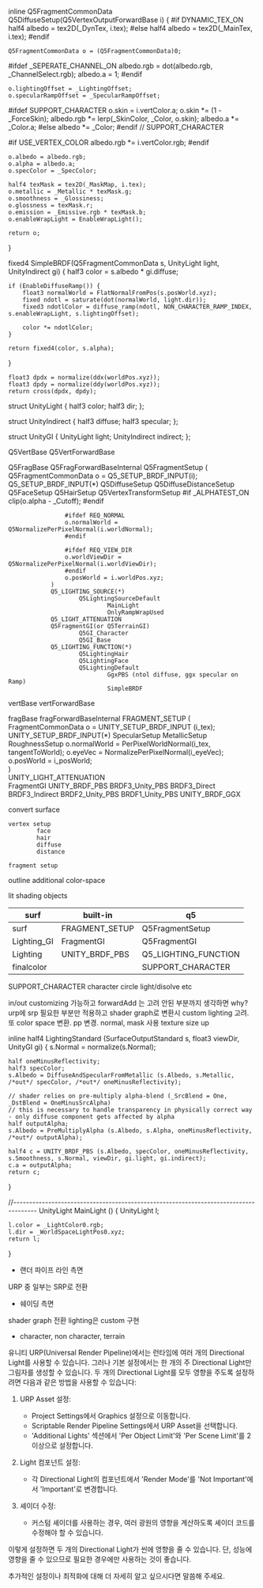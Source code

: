 inline Q5FragmentCommonData Q5DiffuseSetup(Q5VertexOutputForwardBase i)
{
#if DYNAMIC_TEX_ON
	half4 albedo = tex2D(_DynTex, i.tex);
#else
	half4 albedo = tex2D(_MainTex, i.tex);
#endif

	Q5FragmentCommonData o = (Q5FragmentCommonData)0;

#ifdef _SEPERATE_CHANNEL_ON
	albedo.rgb = dot(albedo.rgb, _ChannelSelect.rgb);
	albedo.a = 1;
#endif

	o.lightingOffset = _LightingOffset;
	o.specularRampOffset = _SpecularRampOffset;

#ifdef SUPPORT_CHARACTER
	o.skin = i.vertColor.a;
	o.skin *= (1 - _ForceSkin);
	albedo.rgb *= lerp(_SkinColor, _Color, o.skin);
	albedo.a *= _Color.a;
#else
	albedo *= _Color;
#endif // SUPPORT_CHARACTER

#if USE_VERTEX_COLOR
	albedo.rgb *= i.vertColor.rgb;
#endif

	o.albedo = albedo.rgb;
    o.alpha = albedo.a;
	o.specColor = _SpecColor;

	half4 texMask = tex2D(_MaskMap, i.tex);
	o.metallic = _Metallic * texMask.g;
	o.smoothness = _Glossiness;
	o.glossness = texMask.r;
	o.emission = _Emissive.rgb * texMask.b;
	o.enableWrapLight = EnableWrapLight();
	
	return o;
}

fixed4 SimpleBRDF(Q5FragmentCommonData s, UnityLight light, UnityIndirect gi)
{
	half3 color = s.albedo * gi.diffuse;

	if (EnableDiffuseRamp()) {
		float3 normalWorld = FlatNormalFromPos(s.posWorld.xyz);
		fixed ndotl = saturate(dot(normalWorld, light.dir));
		fixed3 ndotlColor = diffuse_ramp(ndotl, NON_CHARACTER_RAMP_INDEX, s.enableWrapLight, s.lightingOffset);
		
		color *= ndotlColor;
	}
		
	return fixed4(color, s.alpha);
}


	float3 dpdx = normalize(ddx(worldPos.xyz));
	float3 dpdy = normalize(ddy(worldPos.xyz));
	return cross(dpdx, dpdy);

struct UnityLight
{
    half3 color;
    half3 dir;
};

struct UnityIndirect
{
    half3 diffuse;
    half3 specular;
};

struct UnityGI
{
    UnityLight light;
    UnityIndirect indirect;
};


Q5VertBase
        Q5VertForwardBase

Q5FragBase
        Q5FragForwardBaseInternal
                Q5FragmentSetup
				(
					Q5FragmentCommonData o = Q5_SETUP_BRDF_INPUT(i);
												Q5_SETUP_BRDF_INPUT(*)
													Q5DiffuseSetup
													Q5DiffuseDistanceSetup
													Q5FaceSetup
													Q5HairSetup
													Q5VertexTransformSetup
					#if _ALPHATEST_ON	
					clip(o.alpha - _Cutoff);
					#endif

					#ifdef REQ_NORMAL
					o.normalWorld = Q5NormalizePerPixelNormal(i.worldNormal);
					#endif

					#ifdef REQ_VIEW_DIR
					o.worldViewDir = Q5NormalizePerPixelNormal(i.worldViewDir);
					#endif
					o.posWorld = i.worldPos.xyz;					
				)
                Q5_LIGHTING_SOURCE(*) 
                        Q5LightingSourceDefault
                                MainLight
                                OnlyRampWrapUsed
                Q5_LIGHT_ATTENUATION               
                Q5FragmentGI(or Q5TerrainGI)
						Q5GI_Character
						Q5GI_Base
                Q5_LIGHTING_FUNCTION(*)
						Q5LightingHair
						Q5LightingFace
                        Q5LightingDefault
                                GgxPBS (ntol diffuse, ggx specular on Ramp)
                                SimpleBRDF
vertBase
	vertForwardBase

fragBase
    fragForwardBaseInternal
		FRAGMENT_SETUP
        	(
                FragmentCommonData o = UNITY_SETUP_BRDF_INPUT (i_tex);
											UNITY_SETUP_BRDF_INPUT(*)
												SpecularSetup
												MetallicSetup
												RoughnessSetup
                o.normalWorld = PerPixelWorldNormal(i_tex, tangentToWorld);
                o.eyeVec = NormalizePerPixelNormal(i_eyeVec);
                o.posWorld = i_posWorld;                        
            )		
		UNITY_LIGHT_ATTENUATION			
        FragmentGI
        UNITY_BRDF_PBS
			BRDF3_Unity_PBS
				BRDF3_Direct
				BRDF3_Indirect
			BRDF2_Unity_PBS
			BRDF1_Unity_PBS
				UNITY_BRDF_GGX
				

convert surface

	vertex setup
			face
			hair
			diffuse
			distance

	fragment setup


outline
additional 
color-space




lit shading objects

| surf 				| built-in 			| q5 					|
| ------ 			| ------ 			| ------ 				|
|surf       		| FRAGMENT_SETUP    | Q5FragmentSetup		|
|Lighting<Name>_GI  | FragmentGI    	| Q5FragmentGI			|
|Lighting<Name>     | UNITY_BRDF_PBS  	| Q5_LIGHTING_FUNCTION	|
|finalcolor			| 					| SUPPORT_CHARACTER		|

SUPPORT_CHARACTER character circle light/disolve etc

in/out customizing 가능하고 
forwardAdd 는 고려 안된 부분까지 생각하면 why?
urp에 srp 필요한 부분만 적용하고
shader graph로 변환시 custom lighting 고려. 
또 color space 변환. 
pp 변경.
normal, mask 사용
texture size up

inline half4 LightingStandard (SurfaceOutputStandard s, float3 viewDir, UnityGI gi)
{
    s.Normal = normalize(s.Normal);

    half oneMinusReflectivity;
    half3 specColor;
    s.Albedo = DiffuseAndSpecularFromMetallic (s.Albedo, s.Metallic, /*out*/ specColor, /*out*/ oneMinusReflectivity);

    // shader relies on pre-multiply alpha-blend (_SrcBlend = One, _DstBlend = OneMinusSrcAlpha)
    // this is necessary to handle transparency in physically correct way - only diffuse component gets affected by alpha
    half outputAlpha;
    s.Albedo = PreMultiplyAlpha (s.Albedo, s.Alpha, oneMinusReflectivity, /*out*/ outputAlpha);

    half4 c = UNITY_BRDF_PBS (s.Albedo, specColor, oneMinusReflectivity, s.Smoothness, s.Normal, viewDir, gi.light, gi.indirect);
    c.a = outputAlpha;
    return c;
}
					
//-------------------------------------------------------------------------------------
UnityLight MainLight ()
{
    UnityLight l;

    l.color = _LightColor0.rgb;
    l.dir = _WorldSpaceLightPos0.xyz;
    return l;
}


- 랜더 파이프 라인 측면

URP 중 일부는 SRP로 전환

- 쉐이딩 측면

shader graph 전환 lighting은 custom 구현



- character, non character, terrain



유니티 URP(Universal Render Pipeline)에서는 런타임에 여러 개의 Directional Light를 사용할 수 있습니다. 그러나 기본 설정에서는 한 개의 주 Directional Light만 그림자를 생성할 수 있습니다. 두 개의 Directional Light를 모두 영향을 주도록 설정하려면 다음과 같은 방법을 사용할 수 있습니다:

1. URP Asset 설정:
   - Project Settings에서 Graphics 설정으로 이동합니다.
   - Scriptable Render Pipeline Settings에서 URP Asset을 선택합니다.
   - 'Additional Lights' 섹션에서 'Per Object Limit'와 'Per Scene Limit'를 2 이상으로 설정합니다.

2. Light 컴포넌트 설정:
   - 각 Directional Light의 컴포넌트에서 'Render Mode'를 'Not Important'에서 'Important'로 변경합니다.

3. 셰이더 수정:
   - 커스텀 셰이더를 사용하는 경우, 여러 광원의 영향을 계산하도록 셰이더 코드를 수정해야 할 수 있습니다.

이렇게 설정하면 두 개의 Directional Light가 씬에 영향을 줄 수 있습니다. 단, 성능에 영향을 줄 수 있으므로 필요한 경우에만 사용하는 것이 좋습니다.

추가적인 설정이나 최적화에 대해 더 자세히 알고 싶으시다면 말씀해 주세요.